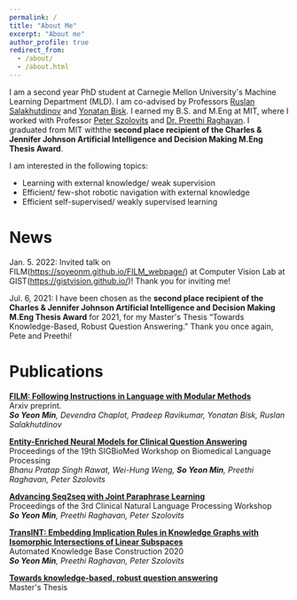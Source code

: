 ```yaml
---
permalink: /
title: "About Me"
excerpt: "About me"
author_profile: true
redirect_from: 
  - /about/
  - /about.html
---
```


I am a second year PhD student at Carnegie Mellon University's Machine Learning Department (MLD). I am co-advised by Professors [Ruslan Salakhutdinov](https://www.cs.cmu.edu/~rsalakhu/) and [Yonatan Bisk](https://yonatanbisk.com/index.html). 
I earned my B.S. and M.Eng at MIT, where I worked with Professor [Peter Szolovits](https://groups.csail.mit.edu/medg/people/psz/) and [Dr. Preethi Raghavan](https://researcher.watson.ibm.com/researcher/view.php?person=us-praghav). I graduated from MIT withthe **second place recipient of the Charles & Jennifer Johnson Artificial Intelligence and Decision Making M.Eng Thesis Award**.

I am interested in the following topics:

* Learning with external knowledge/ weak supervision
* Efficient/ few-shot robotic navigation with external knowledge
* Efficient self-supervised/ weakly supervised learning

News
======

Jan. 5. 2022: Invited talk on FILM(https://soyeonm.github.io/FILM_webpage/) at Computer Vision Lab at GIST(https://gistvision.github.io/)! Thank you for inviting me!

Jul. 6, 2021: I have been chosen as the **second place recipient of the  Charles & Jennifer Johnson Artificial Intelligence and Decision Making M.Eng Thesis Award** for 2021, for my Master's Thesis “Towards Knowledge-Based, Robust Question Answering.” Thank you once again, Pete and Preethi!

Publications
======

[**FILM: Following Instructions in Language with Modular Methods**](https://soyeonm.github.io/FILM_webpage/)\
Arxiv preprint.\
_**So Yeon Min**, Devendra Chaplot, Pradeep Ravikumar, Yonatan Bisk, Ruslan Salakhutdinov_

[**Entity-Enriched Neural Models for Clinical Question Answering**](https://www.aclweb.org/anthology/2020.bionlp-1.12/)\
Proceedings of the 19th SIGBioMed Workshop on Biomedical Language Processing\
_Bhanu Pratap Singh Rawat, Wei-Hung Weng, **So Yeon Min**, Preethi Raghavan, Peter Szolovits_

[**Advancing Seq2seq with Joint Paraphrase Learning**](https://www.aclweb.org/anthology/2020.clinicalnlp-1.30/)\
Proceedings of the 3rd Clinical Natural Language Processing Workshop\
_**So Yeon Min**, Preethi Raghavan, Peter Szolovits_

[**TransINT: Embedding Implication Rules in Knowledge Graphs with Isomorphic Intersections of Linear Subspaces**](https://www.akbc.ws/2020/virtual/poster_87.html)\
Automated Knowledge Base Construction 2020\
_**So Yeon Min**, Preethi Raghavan, Peter Szolovits_

[**Towards knowledge-based, robust question answering**](https://dspace.mit.edu/bitstream/handle/1721.1/127462/1192966860-MIT.pdf?sequence=1&isAllowed=y)\
Master's Thesis

